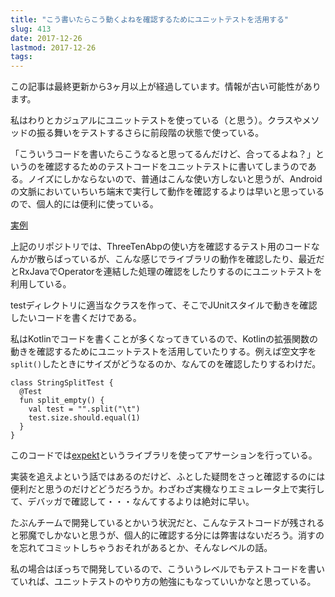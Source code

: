 ```yaml
---
title: "こう書いたらこう動くよねを確認するためにユニットテストを活用する"
slug: 413
date: 2017-12-26
lastmod: 2017-12-26
tags: 
---
```


<div id="wppda_alert">この記事は最終更新から3ヶ月以上が経過しています。情報が古い可能性があります。</div><p>私はわりとカジュアルにユニットテストを使っている（と思う）。クラスやメソッドの振る舞いをテストするさらに前段階の状態で使っている。</p>
<p>「こういうコードを書いたらこうなると思ってるんだけど、合ってるよね？」というのを確認するためのテストコードをユニットテストに書いてしまうのである。ノイズにしかならないので、普通はこんな使い方しないと思うが、Androidの文脈においていちいち端末で実行して動作を確認するよりは早いと思っているので、個人的には便利に使っている。</p>
<p><a href="https://github.com/gen0083/FilteredHatebu/tree/develop/app/src/test/java/jp/gcreate/product/filteredhatebu">実例</a></p>
<p>上記のリポジトリでは、ThreeTenAbpの使い方を確認するテスト用のコードなんかが散らばっているが、こんな感じでライブラリの動作を確認したり、最近だとRxJavaでOperatorを連結した処理の確認をしたりするのにユニットテストを利用している。</p>
<p>testディレクトリに適当なクラスを作って、そこでJUnitスタイルで動きを確認したいコードを書くだけである。</p>
<p>私はKotlinでコードを書くことが多くなってきているので、Kotlinの拡張関数の動きを確認するためにユニットテストを活用していたりする。例えば空文字を<code>split()</code>したときにサイズがどうなるのか、なんてのを確認したりするわけだ。</p>
<pre><code>class StringSplitTest {
  @Test
  fun split_empty() {
    val test = "".split("\t")
    test.size.should.equal(1)
  }
}
</code></pre>
<p>このコードでは<a href="https://github.com/winterbe/expekt">expekt</a>というライブラリを使ってアサーションを行っている。</p>
<p>実装を追えよという話ではあるのだけど、ふとした疑問をさっと確認するのには便利だと思うのだけどどうだろうか。わざわざ実機なりエミュレータ上で実行して、デバッガで確認して・・・なんてするよりは絶対に早い。</p>
<p>たぶんチームで開発しているとかいう状況だと、こんなテストコードが残されると邪魔でしかないと思うが、個人的に確認する分には弊害はないだろう。消すのを忘れてコミットしちゃうおそれがあるとか、そんなレベルの話。</p>
<p>私の場合はぼっちで開発しているので、こういうレベルでもテストコードを書いていれば、ユニットテストのやり方の勉強にもなっていいかなと思っている。</p>

  